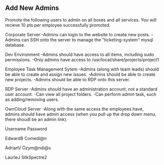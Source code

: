 Add New Admins
--------
Promote the following users to admin on all boxes and all services.
You will recieve 10 pts per employee successfully promoted.

Corporate Server
-Admins can login to the website to create new posts.
-Admins can SSH onto the server to manage the "ticketing-system" mysql database.

Dev Environment
-Admins should have access to all items, including sudo permissions.
-Only admins have access to /usr/local/share/projects/project1

Employee Task Management Sytem
-Admins (along with team leads) should be able to create and assign new issues.
-Admins should be able to create new projects.
-Admins should be able to RDP onto this server.

RDP Server
-Admins should have an administration account, not a standard user account.
-Can view all project folders.
-Can perform admin task, such as adding/removing users.

OwnCloud Server
-Along with the same access the employees have, admins should have admin access (when you pull up the drop down menu, there shoudl be an admin link).

Username	Password

EdwardB		Comedi@n

AdrianV		Ozym@ndi@s

LaurieJ		SilkSpectre2




